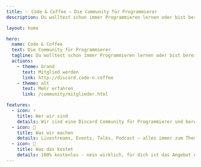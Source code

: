 ```yaml
---
title: ✨ Code & Coffee – Die Community für Programmierer
description: Du wolltest schon immer Programmieren lernen oder bist bereits Experte? Dann werde gerne Mitglied - 100% kostenlos

layout: home

hero:
  name: Code & Coffee
  text: Die Community für Programmierer
  tagline: Du wolltest schon immer Programmieren lernen oder bist bereits Experte? Dann werde gerne Mitglied - 100% kostenlos
  actions:
    - theme: brand
      text: Mitglied werden
      link: http://discord.code-n.coffee
    - theme: alt
      text: Mehr erfahren
      link: /community/mitglieder.html

features:
  - icon: ⚡️
    title: Wer wir sind
    details: Wir sind eine Discord Community für Programmierer und bereits über 300+ Leute und haben uns zur Aufgabe gemacht, eine Plattform für Entwickler bereitzustellen.
  - icon: 🖖
    title: Was wir machen
    details: Livestreams, Events, Talks, Podcast – alles immer zum Thema Entwicklung und Programmierung. Du möchtest etwas lernen oder anderen helfen? Dann bist du bie uns genau richtig!
  - icon: 💸
    title: Was das kostet
    details: 100% kostenlos - nein wirklich, für dich ist das Angebot ohne versteckte Kosten. Wir betreiben dieses Projekt in unserer Freizeit und freuen uns über jedes neue Mitglied, welches wir einen Mehrwert bieten können.
---
```

